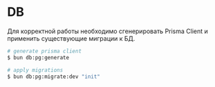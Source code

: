 # DB

Для корректной работы необходимо сгенерировать Prisma Client и применить существующие миграции к БД.

```bash
# generate prisma client
$ bun db:pg:generate

# apply migrations
$ bun db:pg:migrate:dev "init"
```
